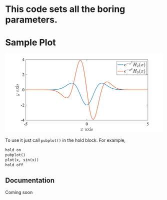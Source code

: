 # This code sets all the boring parameters.

# Sample Plot

![sample plot](https://github.com/tghira16/gstyle/blob/6c01bb56b3c0dec048a839ed29057b611880ff7e/example_plot.png)


To use it just call `pubplot()` in the hold block. For example,
```
hold on 
pubplot()
plot(x, sin(x))
hold off
```

## Documentation
Coming soon
